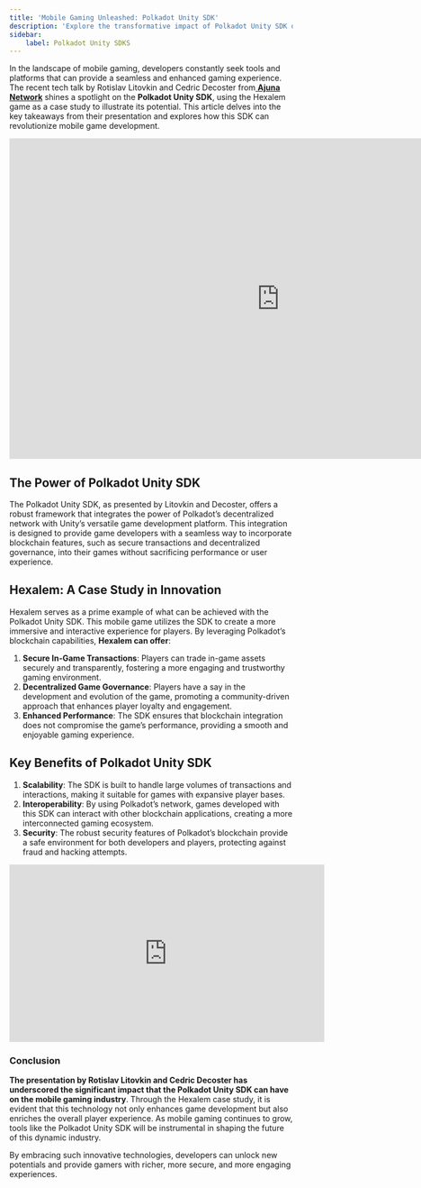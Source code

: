 ```yaml
---
title: 'Mobile Gaming Unleashed: Polkadot Unity SDK'
description: 'Explore the transformative impact of Polkadot Unity SDK on mobile gaming, highlighted by Hexalem case study.'
sidebar:   
    label: Polkadot Unity SDKS
---
```


In the landscape of mobile gaming, developers constantly seek tools and platforms that can provide a seamless and enhanced gaming experience. The recent tech talk by Rotislav Litovkin and Cedric Decoster from[ **Ajuna Network**](https://dablock.com/dapps/ajuna-network/) shines a spotlight on the **Polkadot Unity SDK**, using the Hexalem game as a case study to illustrate its potential. This article delves into the key takeaways from their presentation and explores how this SDK can revolutionize mobile game development.

<iframe allowfullscreen="allowfullscreen" frameborder="0" height="569" src="https://docs.google.com/presentation/d/e/2PACX-1vR47-7q6ahfqCOMl4g-OPYbxYDC15lCxqzzSbwc40xo9KjRqCVSjAtRvvKFKM6bAs9hdUgv7XI5jUhi/embed?start=false&loop=false&delayms=60000" width="960"></iframe>

## The Power of Polkadot Unity SDK
The Polkadot Unity SDK, as presented by Litovkin and Decoster, offers a robust framework that integrates the power of Polkadot’s decentralized network with Unity’s versatile game development platform. This integration is designed to provide game developers with a seamless way to incorporate blockchain features, such as secure transactions and decentralized governance, into their games without sacrificing performance or user experience.

## Hexalem: A Case Study in Innovation
Hexalem serves as a prime example of what can be achieved with the Polkadot Unity SDK. This mobile game utilizes the SDK to create a more immersive and interactive experience for players. By leveraging Polkadot’s blockchain capabilities, **Hexalem can offer**:

1. **Secure In-Game Transactions**: Players can trade in-game assets securely and transparently, fostering a more engaging and trustworthy gaming environment.
2. **Decentralized Game Governance**: Players have a say in the development and evolution of the game, promoting a community-driven approach that enhances player loyalty and engagement.
3. **Enhanced Performance**: The SDK ensures that blockchain integration does not compromise the game’s performance, providing a smooth and enjoyable gaming experience.

## Key Benefits of Polkadot Unity SDK
1. **Scalability**: The SDK is built to handle large volumes of transactions and interactions, making it suitable for games with expansive player bases.
2. **Interoperability**: By using Polkadot’s network, games developed with this SDK can interact with other blockchain applications, creating a more interconnected gaming ecosystem.
3. **Security**: The robust security features of Polkadot’s blockchain provide a safe environment for both developers and players, protecting against fraud and hacking attempts.

<iframe allowfullscreen="allowfullscreen" frameborder="0" height="315" src="https://www.youtube.com/embed/TsdL6ULM7Mc?si=Wwo3CSW3mOp8H5uK" title="YouTube video player" width="560"></iframe>

### Conclusion
**The presentation by Rotislav Litovkin and Cedric Decoster has underscored the significant impact that the Polkadot Unity SDK can have on the mobile gaming industry**. Through the Hexalem case study, it is evident that this technology not only enhances game development but also enriches the overall player experience. As mobile gaming continues to grow, tools like the Polkadot Unity SDK will be instrumental in shaping the future of this dynamic industry.

By embracing such innovative technologies, developers can unlock new potentials and provide gamers with richer, more secure, and more engaging experiences.